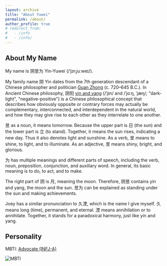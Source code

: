 ```yaml
---
layout: archive
title: "About Yuwei"
permalink: /about/
author_profile: true
# redirect_from:
#   - /info
#   - /info/
---
```


## About My Name

My name is 阴昱为 Yin-Yuwei (/ˈjɪnˌjuːweɪ/).

My family name 阴 Yin dates from the 7th generation descendant of a Chinese philosopher and politician [Guan Zhong](https://en.wikipedia.org/wiki/Guan_Zhong) (c. 720–645 B.C.).
In Ancient Chinese philosophy, 阴阳 [yin and yang](https://en.wikipedia.org/wiki/Yin_and_yang) (/ˈjɪn/ and /ˈjɑːŋ, ˈjæŋ/; "dark-light", "negative-positive") is a Chinese philosophical concept that describes how obviously opposite or contrary forces may actually be complementary, interconnected, and interdependent in the natural world, and how they may give rise to each other as they interrelate to one another.

昱 as a noun, it means tomorrow. Because the upper part is 日 (the sun) and the lower part is 立 (to stand). Together, it means the sun rises, indicating a new day. Thus it also denotes light and sunshine.
As a verb, 昱 means to shine, to light, and to illuminate.
As an adjective, 昱 means shiny, bright, and glorious.

为 has multiple meanings and different parts of speech, including the verb, noun, preposition, conjunction, and auxiliary word. In general, its basic meaning is to do, to act, and to make.

The right part of 阴 is 月, meaning the moon. Therefore, 阴昱 contains yin and yang, the moon and the sun.
昱为 can be explained as standing under the sun and making achievements.

Joey has a similar pronunciation to 久湮, which is the name I give myself. 久 means long (time), permanent, and eternal. 湮 means annihilation or to annihilate. Together, it stands for a paradoxical harmony, just like yin and yang.

## Personality

MBTI: [Advocate (INFJ-A)](https://www.16personalities.com/profiles/51bd741779989)

![MBTI](https://yuweiyin.github.io/files/img/Yuwei_MBTI_INFJ_A.png)
